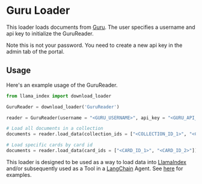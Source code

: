 # Guru Loader

This loader loads documents from [Guru](https://www.getguru.com/). The user specifies a username and api key to initialize the GuruReader.

Note this is not your password. You need to create a new api key in the admin tab of the portal.

## Usage

Here's an example usage of the GuruReader.

```python
from llama_index import download_loader

GuruReader = download_loader('GuruReader')

reader = GuruReader(username = "<GURU_USERNAME>", api_key = "<GURU_API_KEY>")

# Load all documents in a collection
documents = reader.load_data(collection_ids = ["<COLLECTION_ID_1>", "<COLLECTION_ID_2>"])

# Load specific cards by card id
documents = reader.load_data(card_ids = ["<CARD_ID_1>", "<CARD_ID_2>"])

```

This loader is designed to be used as a way to load data into [LlamaIndex](https://github.com/jerryjliu/gpt_index/tree/main/gpt_index) and/or subsequently used as a Tool in a [LangChain](https://github.com/hwchase17/langchain) Agent. See [here](https://github.com/emptycrown/llama-hub/tree/main) for examples.
